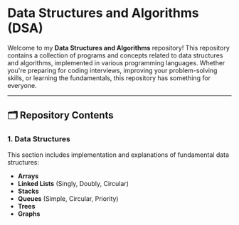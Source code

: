 # Data Structures and Algorithms (DSA)

Welcome to my **Data Structures and Algorithms** repository! This repository contains a collection of programs and concepts related to data structures and algorithms, implemented in various programming languages. Whether you're preparing for coding interviews, improving your problem-solving skills, or learning the fundamentals, this repository has something for everyone.

---

## 🗂️ Repository Contents

### **1. Data Structures**
This section includes implementation and explanations of fundamental data structures:
- **Arrays**
- **Linked Lists** (Singly, Doubly, Circular)
- **Stacks**
- **Queues** (Simple, Circular, Priority)
- **Trees** 
- **Graphs** 
